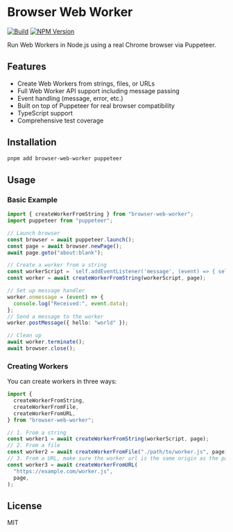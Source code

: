# Browser Web Worker

[![Build](https://github.com/rwv/browser-web-worker/actions/workflows/build.yml/badge.svg)](https://github.com/rwv/browser-web-worker/actions/workflows/build.yml)
[![NPM Version](https://img.shields.io/npm/v/browser-web-worker)](https://www.npmjs.com/package/browser-web-worker)

Run Web Workers in Node.js using a real Chrome browser via Puppeteer.

## Features

- Create Web Workers from strings, files, or URLs
- Full Web Worker API support including message passing
- Event handling (message, error, etc.)
- Built on top of Puppeteer for real browser compatibility
- TypeScript support
- Comprehensive test coverage

## Installation

```bash
pnpm add browser-web-worker puppeteer
```

## Usage

### Basic Example

```typescript
import { createWorkerFromString } from "browser-web-worker";
import puppeteer from "puppeteer";

// Launch browser
const browser = await puppeteer.launch();
const page = await browser.newPage();
await page.goto("about:blank");

// Create a worker from a string
const workerScript = `self.addEventListener('message', (event) => { self.postMessage(event.data); });`;
const worker = await createWorkerFromString(workerScript, page);

// Set up message handler
worker.onmessage = (event) => {
  console.log("Received:", event.data);
};
// Send a message to the worker
worker.postMessage({ hello: "world" });

// Clean up
await worker.terminate();
await browser.close();
```

### Creating Workers

You can create workers in three ways:

```typescript
import {
  createWorkerFromString,
  createWorkerFromFile,
  createWorkerFromURL,
} from "browser-web-worker";

// 1. From a string
const worker1 = await createWorkerFromString(workerScript, page);
// 2. From a file
const worker2 = await createWorkerFromFile("./path/to/worker.js", page);
// 3. From a URL, make sure the worker url is the same origin as the page
const worker3 = await createWorkerFromURL(
  "https://example.com/worker.js",
  page,
);
```

## License

MIT
